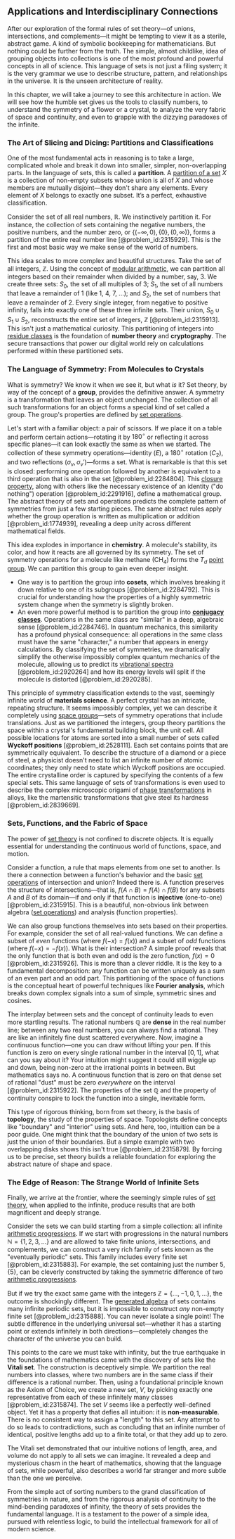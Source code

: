 ## Applications and Interdisciplinary Connections

After our exploration of the formal rules of set theory—of unions, intersections, and complements—it might be tempting to view it as a sterile, abstract game. A kind of symbolic bookkeeping for mathematicians. But nothing could be further from the truth. The simple, almost childlike, idea of grouping objects into collections is one of the most profound and powerful concepts in all of science. This language of sets is not just a filing system; it is the very grammar we use to describe structure, pattern, and relationships in the universe. It is the unseen architecture of reality.

In this chapter, we will take a journey to see this architecture in action. We will see how the humble set gives us the tools to classify numbers, to understand the symmetry of a flower or a crystal, to analyze the very fabric of space and continuity, and even to grapple with the dizzying paradoxes of the infinite.

### The Art of Slicing and Dicing: Partitions and Classifications

One of the most fundamental acts in reasoning is to take a large, complicated whole and break it down into smaller, simpler, non-overlapping parts. In the language of sets, this is called a **partition**. A [partition of a set](@article_id:146813) $X$ is a collection of non-empty subsets whose union is all of $X$ and whose members are mutually disjoint—they don't share any elements. Every element of $X$ belongs to exactly one subset. It’s a perfect, exhaustive classification.

Consider the set of all real numbers, $\mathbb{R}$. We instinctively partition it. For instance, the collection of sets containing the negative numbers, the positive numbers, and the number zero, or $\{(-\infty, 0), \{0\}, (0, \infty)\}$, forms a partition of the entire real number line [@problem_id:2315929]. This is the first and most basic way we make sense of the world of numbers.

This idea scales to more complex and beautiful structures. Take the set of all integers, $\mathbb{Z}$. Using the concept of [modular arithmetic](@article_id:143206), we can partition all integers based on their remainder when divided by a number, say, 3. We create three sets: $S_0$, the set of all multiples of 3; $S_1$, the set of all numbers that leave a remainder of 1 (like 1, 4, 7, ...); and $S_2$, the set of numbers that leave a remainder of 2. Every single integer, from negative to positive infinity, falls into exactly one of these three infinite sets. Their union, $S_0 \cup S_1 \cup S_2$, reconstructs the entire set of integers, $\mathbb{Z}$ [@problem_id:2315913]. This isn't just a mathematical curiosity. This partitioning of integers into [residue classes](@article_id:184732) is the foundation of **number theory** and **cryptography**. The secure transactions that power our digital world rely on calculations performed within these partitioned sets.

### The Language of Symmetry: From Molecules to Crystals

What is symmetry? We know it when we see it, but what *is* it? Set theory, by way of the concept of a **group**, provides the definitive answer. A symmetry is a transformation that leaves an object unchanged. The collection of all such transformations for an object forms a special kind of set called a group. The group's properties are defined by [set operations](@article_id:142817).

Let's start with a familiar object: a pair of scissors. If we place it on a table and perform certain actions—rotating it by $180^\circ$ or reflecting it across specific planes—it can look exactly the same as when we started. The collection of these symmetry operations—identity ($E$), a $180^\circ$ rotation ($C_2$), and two reflections ($\sigma_v, \sigma_v'$)—forms a set. What is remarkable is that this set is closed: performing one operation followed by another is equivalent to a third operation that is also in the set [@problem_id:2284804]. This [closure property](@article_id:136405), along with others like the necessary existence of an identity ("do nothing") operation [@problem_id:2291916], define a mathematical group. The abstract theory of sets and operations predicts the complete pattern of symmetries from just a few starting pieces. The same abstract rules apply whether the group operation is written as multiplication or addition [@problem_id:1774939], revealing a deep unity across different mathematical fields.

This idea explodes in importance in **chemistry**. A molecule's stability, its color, and how it reacts are all governed by its symmetry. The set of symmetry operations for a molecule like methane ($\text{CH}_4$) forms the $T_d$ [point group](@article_id:144508). We can partition this group to gain even deeper insight.
*   One way is to partition the group into **cosets**, which involves breaking it down relative to one of its subgroups [@problem_id:2284792]. This is crucial for understanding how the properties of a highly symmetric system change when the symmetry is slightly broken.
*   An even more powerful method is to partition the group into **[conjugacy classes](@article_id:143422)**. Operations in the same class are "similar" in a deep, algebraic sense [@problem_id:2284746]. In quantum mechanics, this similarity has a profound physical consequence: all operations in the same class must have the same "character," a number that appears in energy calculations. By classifying the set of symmetries, we dramatically simplify the otherwise impossibly complex quantum mechanics of the molecule, allowing us to predict its [vibrational spectra](@article_id:175739) [@problem_id:2920264] and how its energy levels will split if the molecule is distorted [@problem_id:2920285].

This principle of symmetry classification extends to the vast, seemingly infinite world of **materials science**. A perfect crystal has an intricate, repeating structure. It seems impossibly complex, yet we can describe it completely using [space groups](@article_id:142540)—sets of symmetry operations that include translations. Just as we partitioned the integers, group theory partitions the space within a crystal's fundamental building block, the unit cell. All possible locations for atoms are sorted into a small number of sets called **Wyckoff positions** [@problem_id:2528111]. Each set contains points that are symmetrically equivalent. To describe the structure of a diamond or a piece of steel, a physicist doesn't need to list an infinite number of atomic coordinates; they only need to state which Wyckoff positions are occupied. The entire crystalline order is captured by specifying the contents of a few special sets. This same language of sets of transformations is even used to describe the complex microscopic origami of [phase transformations](@article_id:200325) in alloys, like the martensitic transformations that give steel its hardness [@problem_id:2839669].

### Sets, Functions, and the Fabric of Space

The power of [set theory](@article_id:137289) is not confined to discrete objects. It is equally essential for understanding the continuous world of functions, space, and motion.

Consider a function, a rule that maps elements from one set to another. Is there a connection between a function's behavior and the basic [set operations](@article_id:142817) of intersection and union? Indeed there is. A function preserves the structure of intersections—that is, $f(A \cap B) = f(A) \cap f(B)$ for any subsets $A$ and $B$ of its domain—if and only if that function is **injective** (one-to-one) [@problem_id:2315915]. This is a beautiful, non-obvious link between algebra ([set operations](@article_id:142817)) and analysis (function properties).

We can also group functions themselves into sets based on their properties. For example, consider the set of all real-valued functions. We can define a subset of *even* functions (where $f(-x) = f(x)$) and a subset of *odd* functions (where $f(-x) = -f(x)$). What is their intersection? A simple proof reveals that the only function that is both even and odd is the zero function, $f(x)=0$ [@problem_id:2315926]. This is more than a clever riddle. It is the key to a fundamental decomposition: any function can be written uniquely as a sum of an even part and an odd part. This partitioning of the space of functions is the conceptual heart of powerful techniques like **Fourier analysis**, which breaks down complex signals into a sum of simple, symmetric sines and cosines.

The interplay between sets and the concept of continuity leads to even more startling results. The rational numbers $\mathbb{Q}$ are **dense** in the real number line; between any two real numbers, you can always find a rational. They are like an infinitely fine dust scattered everywhere. Now, imagine a continuous function—one you can draw without lifting your pen. If this function is zero on every single rational number in the interval $[0,1]$, what can you say about it? Your intuition might suggest it could still wiggle up and down, being non-zero at the irrational points in between. But mathematics says no. A continuous function that is zero on that dense set of rational "dust" must be zero *everywhere* on the interval [@problem_id:2315922]. The properties of the set $\mathbb{Q}$ and the property of continuity conspire to lock the function into a single, inevitable form.

This type of rigorous thinking, born from set theory, is the basis of **topology**, the study of the properties of space. Topologists define concepts like "boundary" and "interior" using sets. And here, too, intuition can be a poor guide. One might think that the boundary of the union of two sets is just the union of their boundaries. But a simple example with two overlapping disks shows this isn't true [@problem_id:2315879]. By forcing us to be precise, set theory builds a reliable foundation for exploring the abstract nature of shape and space.

### The Edge of Reason: The Strange World of Infinite Sets

Finally, we arrive at the frontier, where the seemingly simple rules of [set theory](@article_id:137289), when applied to the infinite, produce results that are both magnificent and deeply strange.

Consider the sets we can build starting from a simple collection: all infinite [arithmetic progressions](@article_id:191648). If we start with progressions in the natural numbers $\mathbb{N} = \{1, 2, 3, \dots\}$ and are allowed to take finite unions, intersections, and complements, we can construct a very rich family of sets known as the "eventually periodic" sets. This family includes every finite set [@problem_id:2315883]. For example, the set containing just the number 5, $\{5\}$, can be cleverly constructed by taking the symmetric difference of two [arithmetic progressions](@article_id:191648).

But if we try the exact same game with the integers $\mathbb{Z} = \{\dots, -1, 0, 1, \dots\}$, the outcome is shockingly different. The [generated algebra](@article_id:180473) of sets contains many infinite periodic sets, but it is impossible to construct *any* non-empty finite set [@problem_id:2315888]. You can never isolate a single point! The subtle difference in the underlying universal set—whether it has a starting point or extends infinitely in both directions—completely changes the character of the universe you can build.

This points to the care we must take with infinity, but the true earthquake in the foundations of mathematics came with the discovery of sets like the **Vitali set**. The construction is deceptively simple. We partition the real numbers into classes, where two numbers are in the same class if their difference is a rational number. Then, using a foundational principle known as the Axiom of Choice, we create a new set, $V$, by picking exactly one representative from each of these infinitely many classes [@problem_id:2315874]. The set $V$ seems like a perfectly well-defined object. Yet it has a property that defies all intuition: it is **non-measurable**. There is no consistent way to assign a "length" to this set. Any attempt to do so leads to contradictions, such as concluding that an infinite number of identical, positive lengths add up to a finite total, or that they add up to zero.

The Vitali set demonstrated that our intuitive notions of length, area, and volume do not apply to all sets we can imagine. It revealed a deep and mysterious chasm in the heart of mathematics, showing that the language of sets, while powerful, also describes a world far stranger and more subtle than the one we perceive.

From the simple act of sorting numbers to the grand classification of symmetries in nature, and from the rigorous analysis of continuity to the mind-bending paradoxes of infinity, the theory of sets provides the fundamental language. It is a testament to the power of a simple idea, pursued with relentless logic, to build the intellectual framework for all of modern science.